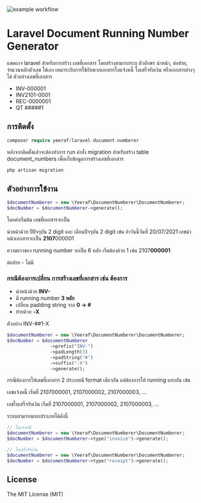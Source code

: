 ![example workflow](https://github.com/yeeraf/laravel-ducument-numberer/actions/workflows/test.yml/badge.svg)

# Laravel Document Running Number Generator

แพคเกจ laravel สำหรับการสร้าง เลขที่เอกสาร โดยสร้างสามารถระบุ ตัวอักษร นำหน้า, ต่อท้าย, จำนวนหลักตัวเลข ได้เอง เหมาระกับการใช้กับพวกเอกสารใบแจ้งหนี้ ใบเสร็จรับเงิน หรือเอกสารต่างๆได้ ตัวอย่างเลขที่เอกสาร

- INV-000001
- INV2101-0001
- REC-0000001
- QT #####1

## การติดตั้ง
```php
composer require yeeraf/laravel-ducument-numberer
```

หลังจากติดตั้งแล้วจะต้องทำการ run คำสั่ง migration สำหรับสร้าง table document_numbers เพื่อเก็บข้อมูลการสร้างเลขที่เอกสาร
```bash
php artisan migration
```

## ตัวอย่างการใข้งาน
```php
$documentNumberer = new \Yeeraf\DocumentNumberer\DocumentNumberer;
$docNumber = $documentNumberer->generate();
```

โดยค่าเริ่มต้น เลขที่เอกสารจะเป็น 

นำหน้าด้วย ปีปัจจุบัน 2 digit และ เดือนปัจจุบัน 2 digit เข่น ถ้าวันนี้วันที่ 20/07/2021 เลขนำหน้าเอกสารจะเป็น **2107**000001

ความยาวของ running number จะเป็น 6 หลัก เริ่มต้องด้วย 1 เช่น
2107**000001**

ต่อท้าย - ไม่มี

### กรณีต้องการเปลี่ยน การสร้างเลขที่เอกสาร เช่น ต้องการ 
- นำหน้าด้วย **INV-**
- มี running number **3 หลัก**
- เปลี่ยน padding string จาก **0 -> #**
- ท้ายด้วย **-X**

ตัวอย่าง INV-##1-X
```php
$documentNumberer = new \Yeeraf\DocumentNumberer\DocumentNumberer;
$docNumber = $documentNumberer
                ->prefix("INV-")
                ->padLength(3)
                ->padString("#")
                ->suffix("-X")
                ->generate();
```

กรณีต้องการให้เลขที่เอกสาร  2 ประเภทมี format เดียวกัน แต่ต้องการให้ running แยกกัน เข่น

เลขแจ้งหนี้ เริ่มที่ 2107000001, 2107000002, 2107000003, ...

เลขใบเสร็จรับเงิน เริ่มที่ 2107000001, 2107000002, 2107000003, ...

ระบบสามารถแยกประเภทได้ดังนี้
```php
// ใบแจ้งหนี้
$documentNumberer = new \Yeeraf\DocumentNumberer\DocumentNumberer;
$docNumber = $documentNumberer->type("invoice")->generate();
```

```php
// ใบเสร็จรับเงิน
$documentNumberer = new \Yeeraf\DocumentNumberer\DocumentNumberer;
$docNumber = $documentNumberer->type("receipt")->generate();
```

## License
The MIT License (MIT)

